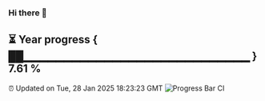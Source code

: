 ### Hi there 👋
⏳ Year progress { ██▁▁▁▁▁▁▁▁▁▁▁▁▁▁▁▁▁▁▁▁▁▁▁▁▁▁▁▁ } 7.61 %
---
⏰ Updated on Tue, 28 Jan 2025 18:23:23 GMT
![Progress Bar CI](https://github.com/liununu/liununu/workflows/Progress%20Bar%20CI/badge.svg)
